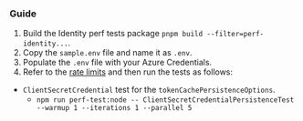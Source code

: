### Guide

1. Build the Identity perf tests package `pnpm build --filter=perf-identity...`.
2. Copy the `sample.env` file and name it as `.env`.
3. Populate the `.env` file with your Azure Credentials.
4. Refer to the [rate limits](https://learn.microsoft.com/entra/identity/users/directory-service-limits-restrictions) and then run the tests as follows:

- `ClientSecretCredential` test for the `tokenCachePersistenceOptions`.
  - `npm run perf-test:node -- ClientSecretCredentialPersistenceTest --warmup 1 --iterations 1 --parallel 5`
